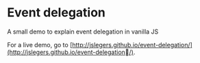 Event delegation
================

A small demo to explain event delegation in vanilla JS

For a live demo, go to [http://jslegers.github.io/event-delegation/](http://jslegers.github.io/event-delegation/).
